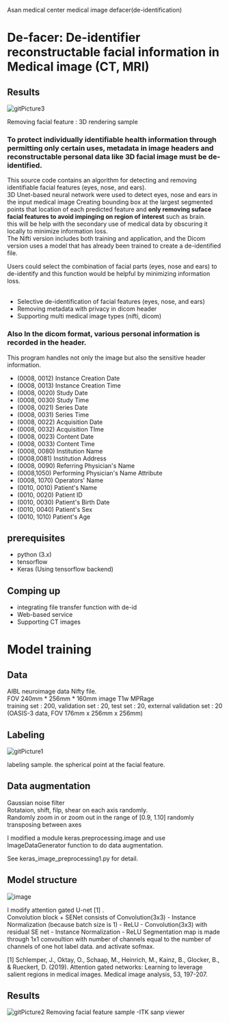 Asan medical center medical image defacer(de-identification)
# De-facer: De-identifier reconstructable facial information in Medical image (CT, MRI) 

## Results
 
![gitPicture3](https://user-images.githubusercontent.com/49013508/78311625-5333db00-758c-11ea-86a4-03debda6fb8c.png)
  
Removing facial feature : 3D rendering sample 






### To protect individually identifiable health information through permitting only certain uses, metadata in image headers and reconstructable personal data like 3D facial image must be de-identified.   

This source code contains an algorithm for detecting and removing identifiable facial features (eyes, nose, and ears).  
3D Unet-based neural network were used to detect eyes, nose and ears in the input medical image
Creating bounding box at the largest segmented points that location of each predicted feature and __only removing suface facial features to avoid impinging on region of interest__ such as brain.     
this will be help with the secondary use of medical data by obscuring it locally to minimize information loss.  
The Nifti version includes both training and application, and the Dicom version uses a model that has already been trained to create a de-identified file.  
  
Users could select the combination of facial parts (eyes, nose and ears) to de-identify and this function would be helpful by minimizing information loss.    
  &nbsp;
- Selective de-identification of facial features (eyes, nose, and ears)
- Removing metadata with privacy in dicom header 
- Supporting multi medical image types (nifti, dicom)  

### Also __In the dicom format__, various personal information is recorded in the header.  
This program handles not only the image but also the sensitive header information.
- (0008, 0012) Instance Creation Date
- (0008, 0013) Instance Creation Time 
- (0008, 0020) Study Date      
- (0008, 0030) Study Time
- (0008, 0021) Series Date
- (0008, 0031) Series Time
- (0008, 0022) Acquisition Date 
- (0008, 0032) Acquisition TIme
- (0008, 0023) Content Date        
- (0008, 0033) Content Time                              
- (0008, 0080) Institution Name      
- (0008,0081) Institution Address
- (0008, 0090) Referring Physician's Name  
- (0008,1050) Performing Physician's Name Attribute
- (0008, 1070) Operators' Name          
- (0010, 0010) Patient's Name                
- (0010, 0020) Patient ID                  
- (0010, 0030) Patient's Birth Date             
- (0010, 0040) Patient's Sex                   
- (0010, 1010) Patient's Age    

  
## prerequisites
- python (3.x)
- tensorflow
- Keras (Using tensorflow backend)

## Comping up 
- integrating file transfer function with de-id 
- Web-based service
- Supporting CT images

  
# Model training 
## Data
AIBL neuroimage data Nifty file.  
FOV 240mm * 256mm * 160mm image T1w MPRage  
training set : 200, validation set : 20, test set : 20, external validation set : 20 (OASIS-3 data, FOV 176mm x 256mm x 256mm)

## Labeling
![gitPicture1](https://user-images.githubusercontent.com/49013508/78311618-4fa05400-758c-11ea-8f22-268abaf287e3.png)
  
labeling sample. the spherical point at the facial feature.  

## Data augmentation
Gaussian noise filter  
Rotataion, shift, filp, shear on each axis randomly.  
Randomly zoom in or zoom out in the range of [0.9, 1.10] 
randomly transposing between axes

I modified a module keras.preprocessing.image and use ImageDataGenerator function to do data augmentation.  
  
See keras_image_preprocessing1.py for detail.
                                        
## Model structure
![image](https://user-images.githubusercontent.com/49013508/79738609-eb291700-8337-11ea-80ad-3d32767d4e55.png)

  
I modify attention gated U-net [1] .  
Convolution block + SENet consists of Convolution(3x3) - Instance Normalization (because batch size is 1) - ReLU - Convolution(3x3) with residual SE net - Instance Normalization - ReLU  Segmentation map is made through 1x1 convoultion with number of channels equal to the number of channels of one hot label data. and activate sofmax.  
  
[1] Schlemper, J., Oktay, O., Schaap, M., Heinrich, M., Kainz, B., Glocker, B., & Rueckert, D. (2019). Attention gated networks: Learning to leverage salient regions in medical images. Medical image analysis, 53, 197-207.
&nbsp;


## Results
![gitPicture2](https://user-images.githubusercontent.com/49013508/78311624-5202ae00-758c-11ea-855b-8a9f2902c70e.png)
Removing facial feature sample -ITK sanp viewer 
